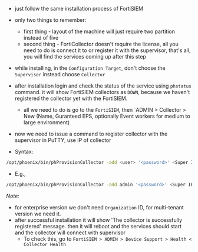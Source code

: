 - just follow the same installation process of FortiSIEM
- only two things to remember:
	- first thing - layout of the machine will just require two partition instead of five
	- second thing - FortiCollector doesn't require the license, all you need to do is connect it to or register it with the supervisor, that's all, you will find the services coming up after this step

- while installing, in the `Configuration Target`, don't choose the `Supervisor` instead choose `Collector`
- after installation login and check the status of the service using `phstatus` command. it will show FortiSIEM collectors as `DOWN`, because we haven't registered the collector yet with the FortiSIEM.
	- all we need to do is go to the `FortiSIEM`, then `ADMIN > Collector > New (Name, Guranteed EPS, optionally Event workers for medium to large environment)
- now we need to issue a command to register collector with the supervisor in PuTTY, use IP of collector
- Syntax:
```bash
/opt/phoenix/bin/phProvisionCollector -add <user> '<password>' <Super IP or Host> <Organization> ORG_Name Collector
```
- E.g.,
```bash
/opt/phoenix/bin/phProvisionCollector -add admin '<password>' <Super IP or Host> Super DC_Collector
```

*Note:*
- for enterprise version we don't need `Organization` ID, for multi-tenant version we need it.
- after successful installation it will show 'The collector is successfully registered' message. then it will reboot and the services should start and the collector will connect with supervisor
	- To check this, go to `FortiSIEM > ADMIN > Device Support > Health < Collector Health`


